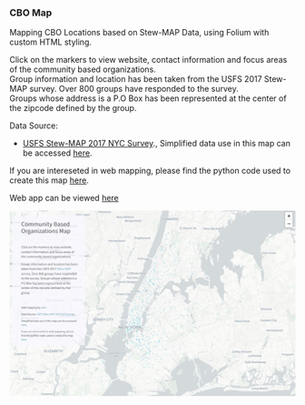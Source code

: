 ### CBO Map
Mapping CBO Locations based on Stew-MAP Data, using Folium with custom HTML styling. 

Click on the markers to view website, contact information and focus areas of the community based organizations.  
Group information and location has been taken from the USFS 2017 Stew-MAP survey. Over 800 groups have responded to the survey.  
Groups whose address is a P.O Box has been represented at the center of the zipcode defined by the group.

Data Source: 
* [USFS Stew-MAP 2017 NYC Survey](https://www.nrs.fs.fed.us/STEW-MAP/)., Simplified data use in this map can be accessed [here](https://raw.githubusercontent.com/PrattSAVI/CBO_Map/master/CBO_List.csv).

If you are intereseted in web mapping, please find the python code used to create this map [here](https://github.com/PrattSAVI/CBO_Map/blob/master/cbo_map.py).  

Web app can be viewed [here](https://prattsavi.github.io/CBO_Map/)  

![Final](https://raw.githubusercontent.com/PrattSAVI/CBO_Map/master/img/Covre.JPG)
